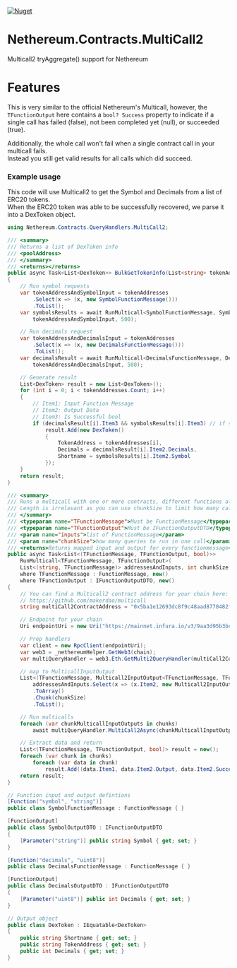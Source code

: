
[![Nuget](https://img.shields.io/nuget/v/NotCoffee418.Nethereum.Contracts.MultiCall2?style=for-the-badge "Nuget")](https://www.nuget.org/packages/NotCoffee418.Nethereum.Contracts.MultiCall2)
# Nethereum.Contracts.MultiCall2
Multicall2 tryAggregate() support for Nethereum

# Features
This is very similar to the official Nethereum's Multicall, however, the `TFunctionOutput` here contains a `bool? Success` property to indicate if a single call has failed (false), not been completed yet (null), or succeeded (true).  

Additionally, the whole call won't fail when a single contract call in your multicall fails.  
Instead you still get valid results for all calls which did succeed.

### Example usage
This code will use Multicall2 to get the Symbol and Decimals from a list of ERC20 tokens.  
When the ERC20 token was able to be successfully recovered, we parse it into a DexToken object.


```csharp
using Nethereum.Contracts.QueryHandlers.MultiCall2;

/// <summary>
/// Returns a list of DexToken info
/// <poolAddress>
/// </summary>
/// <returns></returns>
public async Task<List<DexToken>> BulkGetTokenInfo(List<string> tokenAddresses)
{
    // Run symbol requests
    var tokenAddressAndSymbolInput = tokenAddresses
        .Select(x => (x, new SymbolFunctionMessage()))
        .ToList();
    var symbolsResults = await RunMulticall<SymbolFunctionMessage, SymbolOutputDTO>(
        tokenAddressAndSymbolInput, 500);

    // Run decimals request
    var tokenAddressAndDecimalsInput = tokenAddresses
        .Select(x => (x, new DecimalsFunctionMessage()))
        .ToList();
    var decimalsResult = await RunMulticall<DecimalsFunctionMessage, DecimalsOutputDTO>(
        tokenAddressAndDecimalsInput, 500);

    // Generate result
    List<DexToken> result = new List<DexToken>();
    for (int i = 0; i < tokenAddresses.Count; i++)
    {
        // Item1: Input Function Message
        // Item2: Output Data
        // Item3: Is Successful bool
        if (decimalsResult[i].Item3 && symbolsResults[i].Item3) // if success
            result.Add(new DexToken()
            {
                TokenAddress = tokenAddresses[i],
                Decimals = decimalsResult[i].Item2.Decimals,
                Shortname = symbolsResults[i].Item2.Symbol
            });
    }            
    return result;
}

/// <summary>
/// Runs a multicall with one or more contracts, different functions allowed.
/// Length is irrelevant as you can use chunkSize to limit how many calls are made in one go.
/// </summary>
/// <typeparam name="TFunctionMessage">Must be FunctionMessage</typeparam>
/// <typeparam name="TFunctionOutput">Must be IFunctionOutputDTO</typeparam>
/// <param name="inputs">list of FunctionMessage</param>
/// <param name="chunkSize">how many queries to run in one call</param>
/// <returns>Returns mapped input and output for every functionmessage</returns>
public async Task<List<(TFunctionMessage, TFunctionOutput, bool)>>
    RunMulticall<TFunctionMessage, TFunctionOutput>(
    List<(string, TFunctionMessage)> addressesAndInputs, int chunkSize = 100)
    where TFunctionMessage : FunctionMessage, new()
    where TFunctionOutput : IFunctionOutputDTO, new()
{
    // You can find a Multicall2 contract address for your chain here:
    // https://github.com/makerdao/multicall
    string multiCall2ContractAddress = "0x5ba1e12693dc8f9c48aad8770482f4739beed696";

    // Endpoint for your chain
    Uri endpointUri = new Uri("https://mainnet.infura.io/v3/9aa3d95b3bc440fa88ea12eaa4456161");

    // Prep handlers
    var client = new RpcClient(endpointUri);
    var web3 = _nethereumHelper.GetWeb3(chain);
    var multiQueryHandler = web3.Eth.GetMulti2QueryHandler(multiCall2ContractAddress);

    // map to MulticallInputOutput
    List<(TFunctionMessage, Multicall2InputOutput<TFunctionMessage, TFunctionOutput>)[]> chunks =
        addressesAndInputs.Select(x => (x.Item2, new Multicall2InputOutput<TFunctionMessage, TFunctionOutput>(x.Item2, x.Item1)))
        .ToArray()
        .Chunk(chunkSize)
        .ToList();

    // Run multicalls
    foreach (var chunkMulticallInputOutputs in chunks) 
        await multiQueryHandler.MultiCall2Async(chunkMulticallInputOutputs.Select(x => x.Item2).ToArray());

    // Extract data and return
    List<(TFunctionMessage, TFunctionOutput, bool)> result = new();
    foreach (var chunk in chunks)
        foreach (var data in chunk)
            result.Add((data.Item1, data.Item2.Output, data.Item2.Success.Value));
    return result;
}

// Function input and output defintions
[Function("symbol", "string")]
public class SymbolFunctionMessage : FunctionMessage { }

[FunctionOutput]
public class SymbolOutputDTO : IFunctionOutputDTO
{
    [Parameter("string")] public string Symbol { get; set; }
}

[Function("decimals", "uint8")]
public class DecimalsFunctionMessage : FunctionMessage { }

[FunctionOutput]
public class DecimalsOutputDTO : IFunctionOutputDTO
{
    [Parameter("uint8")] public int Decimals { get; set; }
}

// Output object
public class DexToken : IEquatable<DexToken>
{
    public string Shortname { get; set; }
    public string TokenAddress { get; set; }
    public int Decimals { get; set; }
}
```
